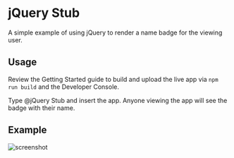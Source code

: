 # jQuery Stub

A simple example of using jQuery to render a name badge for the viewing user.

## Usage

Review the Getting Started guide to build and upload the live app via `npm run build` and the Developer Console.

Type @jQuery Stub and insert the app. Anyone viewing the app will see the badge with their name.

## Example

![screenshot](https://d2i1pl9gz4hwa7.cloudfront.net/Q0U9PQ-l5O8vRnRP3RvLcg "Screenshot")

